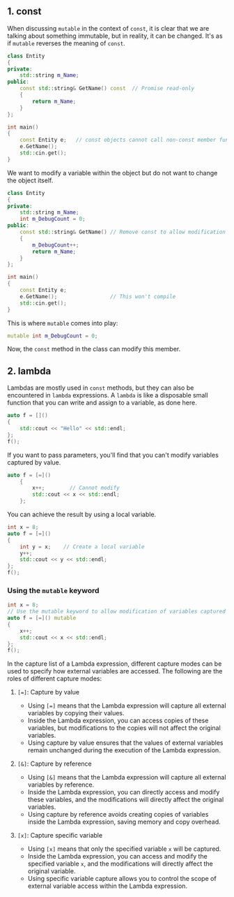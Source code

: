 ## 1. const

When discussing `mutable` in the context of `const`, it is clear that we are talking about something immutable, but in reality, it can be changed. It's as if `mutable` reverses the meaning of `const`.

```cpp
class Entity
{
private:
	std::string m_Name;
public:
	const std::string& GetName() const  // Promise read-only
	{
		return m_Name;
	}
};

int main()
{
	const Entity e;   // const objects cannot call non-const member functions, as the latter may modify the object
	e.GetName();
	std::cin.get();
}
```

We want to modify a variable within the object but do not want to change the object itself.
```cpp
class Entity
{
private:
	std::string m_Name;
	int m_DebugCount = 0;
public:
	const std::string& GetName() // Remove const to allow modification of m_DebugCount
	{
		m_DebugCount++;
		return m_Name;
	}
};

int main()
{
	const Entity e;
	e.GetName();                 // This won't compile
	std::cin.get();
}
```
This is where `mutable` comes into play:
```cpp
mutable int m_DebugCount = 0;
```

Now, the `const` method in the class can modify this member.

## 2. lambda
Lambdas are mostly used in `const` methods, but they can also be encountered in `lambda` expressions.
A `lambda` is like a disposable small function that you can write and assign to a variable, as done here.
```cpp
auto f = []() 
{
	std::cout << "Hello" << std::endl;
};
f();
```

If you want to pass parameters, you'll find that you can't modify variables captured by value.
```cpp
auto f = [=]() 
	{
		x++;        // Cannot modify
		std::cout << x << std::endl;
	};
```

You can achieve the result by using a local variable.
```cpp
int x = 8;
auto f = [=]() 
{
	int y = x;    // Create a local variable
	y++;
	std::cout << y << std::endl;
};
f();
```

### Using the `mutable` keyword
```cpp
int x = 8;
// Use the mutable keyword to allow modification of variables captured by value in the Lambda expression
auto f = [=]() mutable 
{
	x++;
	std::cout << x << std::endl;
};
f();
```

In the capture list of a Lambda expression, different capture modes can be used to specify how external variables are accessed. The following are the roles of different capture modes:

1. `[=]`: Capture by value
    
    - Using `[=]` means that the Lambda expression will capture all external variables by copying their values.
    - Inside the Lambda expression, you can access copies of these variables, but modifications to the copies will not affect the original variables.
    - Using capture by value ensures that the values of external variables remain unchanged during the execution of the Lambda expression.

2. `[&]`: Capture by reference
    
    - Using `[&]` means that the Lambda expression will capture all external variables by reference.
    - Inside the Lambda expression, you can directly access and modify these variables, and the modifications will directly affect the original variables.
    - Using capture by reference avoids creating copies of variables inside the Lambda expression, saving memory and copy overhead.

3. `[x]`: Capture specific variable
    
    - Using `[x]` means that only the specified variable `x` will be captured.
    - Inside the Lambda expression, you can access and modify the specified variable `x`, and the modifications will directly affect the original variable.
    - Using specific variable capture allows you to control the scope of external variable access within the Lambda expression.